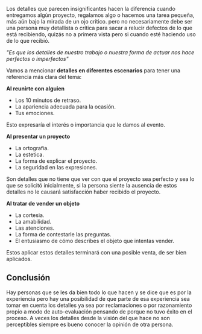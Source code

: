 Los detalles que parecen insignificantes hacen la diferencia cuando entregamos algún proyecto, regalamos algo o hacemos una tarea pequeña, más aún bajo la mirada de un ojo crítico. pero no necesariamente debe ser una persona muy detallista o crítica para sacar a relucir defectos de lo que está recibiendo, quizás no a primera vista pero si cuando esté haciendo uso de lo que recibió.

*"Es que los detalles de nuestro trabajo o nuestra forma de actuar nos hace perfectos o imperfectos"*

Vamos a mencionar **detalles en diferentes escenarios** para tener una referencia más clara del tema:

**Al reunirte con alguien**
 - Los 10 minutos de retraso.
 - La apariencia adecuada para la ocasión.
 - Tus emociones.

Esto expresaría el interés o importancia que le damos al evento.

**Al presentar un proyecto** 

 - La ortografia.
 - La estetica.
 - La forma de explicar el proyecto.
 - La seguridad en las expresiones.

Son detalles que no tiene que ver con que el proyecto sea perfecto y sea lo que se solicitó inicialmente, si la persona siente la ausencia de estos detalles no le causará satisfacción haber recibido el proyecto.

**Al tratar de vender un objeto**

 - La cortesia.
 - La amabilidad.
 - Las atenciones.
 - La forma de contestarle las preguntas.
 - El entusiasmo de cómo describes el objeto que intentas vender.
 
Estos aplicar estos detalles terminará con una posible venta, de ser bien aplicados.

## Conclusión
Hay personas que se les da bien todo lo que hacen y  se dice que es por la experiencia pero hay una posibilidad de que parte de esa experiencia sea  tomar en cuenta los detalles ya sea por reclamaciones o por razonamiento propio a modo de auto-evaluación pensando de porque no tuvo éxito en el proceso. A veces los detalles desde la visión del que hace no son perceptibles siempre es bueno conocer la opinión de otra persona.